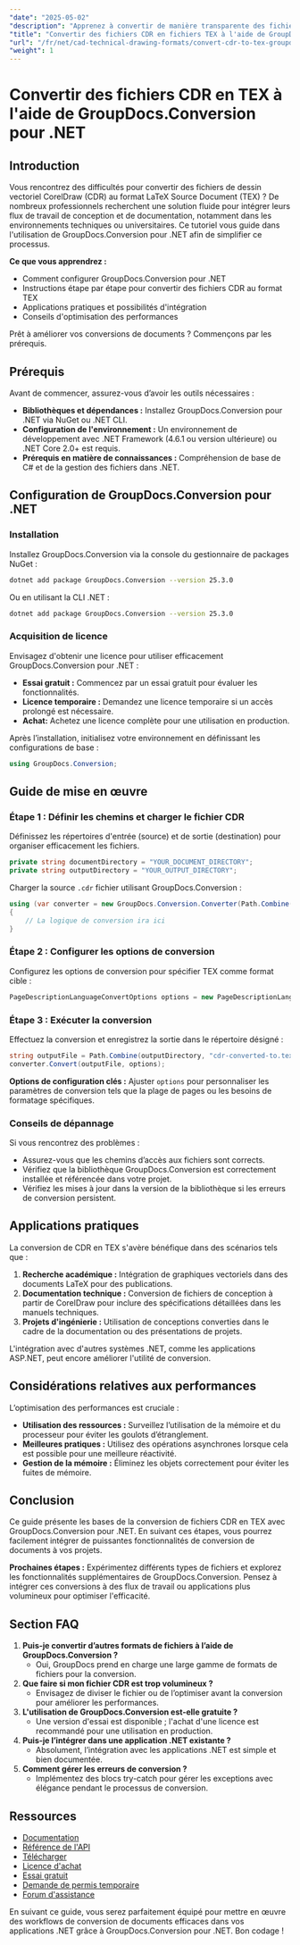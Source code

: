 ```yaml
---
"date": "2025-05-02"
"description": "Apprenez à convertir de manière transparente des fichiers CorelDraw (CDR) en LaTeX (TEX) à l'aide de GroupDocs.Conversion pour .NET avec ce didacticiel complet."
"title": "Convertir des fichiers CDR en fichiers TEX à l'aide de GroupDocs.Conversion pour .NET &#58; un guide étape par étape"
"url": "/fr/net/cad-technical-drawing-formats/convert-cdr-to-tex-groupdocs-conversion-net/"
"weight": 1
---
```


# Convertir des fichiers CDR en TEX à l'aide de GroupDocs.Conversion pour .NET

## Introduction

Vous rencontrez des difficultés pour convertir des fichiers de dessin vectoriel CorelDraw (CDR) au format LaTeX Source Document (TEX) ? De nombreux professionnels recherchent une solution fluide pour intégrer leurs flux de travail de conception et de documentation, notamment dans les environnements techniques ou universitaires. Ce tutoriel vous guide dans l'utilisation de GroupDocs.Conversion pour .NET afin de simplifier ce processus.

**Ce que vous apprendrez :**
- Comment configurer GroupDocs.Conversion pour .NET
- Instructions étape par étape pour convertir des fichiers CDR au format TEX
- Applications pratiques et possibilités d'intégration
- Conseils d'optimisation des performances

Prêt à améliorer vos conversions de documents ? Commençons par les prérequis.

## Prérequis

Avant de commencer, assurez-vous d’avoir les outils nécessaires :
- **Bibliothèques et dépendances :** Installez GroupDocs.Conversion pour .NET via NuGet ou .NET CLI.
- **Configuration de l'environnement :** Un environnement de développement avec .NET Framework (4.6.1 ou version ultérieure) ou .NET Core 2.0+ est requis.
- **Prérequis en matière de connaissances :** Compréhension de base de C# et de la gestion des fichiers dans .NET.

## Configuration de GroupDocs.Conversion pour .NET

### Installation

Installez GroupDocs.Conversion via la console du gestionnaire de packages NuGet :

```bash
dotnet add package GroupDocs.Conversion --version 25.3.0
```

Ou en utilisant la CLI .NET :

```bash
dotnet add package GroupDocs.Conversion --version 25.3.0
```

### Acquisition de licence

Envisagez d'obtenir une licence pour utiliser efficacement GroupDocs.Conversion pour .NET :
- **Essai gratuit :** Commencez par un essai gratuit pour évaluer les fonctionnalités.
- **Licence temporaire :** Demandez une licence temporaire si un accès prolongé est nécessaire.
- **Achat:** Achetez une licence complète pour une utilisation en production.

Après l’installation, initialisez votre environnement en définissant les configurations de base :

```csharp
using GroupDocs.Conversion;
```

## Guide de mise en œuvre

### Étape 1 : Définir les chemins et charger le fichier CDR

Définissez les répertoires d'entrée (source) et de sortie (destination) pour organiser efficacement les fichiers.

```csharp
private string documentDirectory = "YOUR_DOCUMENT_DIRECTORY";
private string outputDirectory = "YOUR_OUTPUT_DIRECTORY";
```

Charger la source `.cdr` fichier utilisant GroupDocs.Conversion :

```csharp
using (var converter = new GroupDocs.Conversion.Converter(Path.Combine(documentDirectory, "sample.cdr")))
{
    // La logique de conversion ira ici
}
```

### Étape 2 : Configurer les options de conversion

Configurez les options de conversion pour spécifier TEX comme format cible :

```csharp
PageDescriptionLanguageConvertOptions options = new PageDescriptionLanguageConvertOptions { Format = GroupDocs.Conversion.FileTypes.PageDescriptionLanguageFileType.Tex };
```

### Étape 3 : Exécuter la conversion

Effectuez la conversion et enregistrez la sortie dans le répertoire désigné :

```csharp
string outputFile = Path.Combine(outputDirectory, "cdr-converted-to.tex");
converter.Convert(outputFile, options);
```

**Options de configuration clés :** Ajuster `options` pour personnaliser les paramètres de conversion tels que la plage de pages ou les besoins de formatage spécifiques.

### Conseils de dépannage

Si vous rencontrez des problèmes :
- Assurez-vous que les chemins d’accès aux fichiers sont corrects.
- Vérifiez que la bibliothèque GroupDocs.Conversion est correctement installée et référencée dans votre projet.
- Vérifiez les mises à jour dans la version de la bibliothèque si les erreurs de conversion persistent.

## Applications pratiques

La conversion de CDR en TEX s'avère bénéfique dans des scénarios tels que :
1. **Recherche académique :** Intégration de graphiques vectoriels dans des documents LaTeX pour des publications.
2. **Documentation technique :** Conversion de fichiers de conception à partir de CorelDraw pour inclure des spécifications détaillées dans les manuels techniques.
3. **Projets d'ingénierie :** Utilisation de conceptions converties dans le cadre de la documentation ou des présentations de projets.

L'intégration avec d'autres systèmes .NET, comme les applications ASP.NET, peut encore améliorer l'utilité de conversion.

## Considérations relatives aux performances

L’optimisation des performances est cruciale :
- **Utilisation des ressources :** Surveillez l’utilisation de la mémoire et du processeur pour éviter les goulots d’étranglement.
- **Meilleures pratiques :** Utilisez des opérations asynchrones lorsque cela est possible pour une meilleure réactivité.
- **Gestion de la mémoire :** Éliminez les objets correctement pour éviter les fuites de mémoire.

## Conclusion

Ce guide présente les bases de la conversion de fichiers CDR en TEX avec GroupDocs.Conversion pour .NET. En suivant ces étapes, vous pourrez facilement intégrer de puissantes fonctionnalités de conversion de documents à vos projets.

**Prochaines étapes :**
Expérimentez différents types de fichiers et explorez les fonctionnalités supplémentaires de GroupDocs.Conversion. Pensez à intégrer ces conversions à des flux de travail ou applications plus volumineux pour optimiser l'efficacité.

## Section FAQ

1. **Puis-je convertir d’autres formats de fichiers à l’aide de GroupDocs.Conversion ?**
   - Oui, GroupDocs prend en charge une large gamme de formats de fichiers pour la conversion.
2. **Que faire si mon fichier CDR est trop volumineux ?**
   - Envisagez de diviser le fichier ou de l’optimiser avant la conversion pour améliorer les performances.
3. **L'utilisation de GroupDocs.Conversion est-elle gratuite ?**
   - Une version d'essai est disponible ; l'achat d'une licence est recommandé pour une utilisation en production.
4. **Puis-je l’intégrer dans une application .NET existante ?**
   - Absolument, l’intégration avec les applications .NET est simple et bien documentée.
5. **Comment gérer les erreurs de conversion ?**
   - Implémentez des blocs try-catch pour gérer les exceptions avec élégance pendant le processus de conversion.

## Ressources
- [Documentation](https://docs.groupdocs.com/conversion/net/)
- [Référence de l'API](https://reference.groupdocs.com/conversion/net/)
- [Télécharger](https://releases.groupdocs.com/conversion/net/)
- [Licence d'achat](https://purchase.groupdocs.com/buy)
- [Essai gratuit](https://releases.groupdocs.com/conversion/net/)
- [Demande de permis temporaire](https://purchase.groupdocs.com/temporary-license/)
- [Forum d'assistance](https://forum.groupdocs.com/c/conversion/10)

En suivant ce guide, vous serez parfaitement équipé pour mettre en œuvre des workflows de conversion de documents efficaces dans vos applications .NET grâce à GroupDocs.Conversion pour .NET. Bon codage !